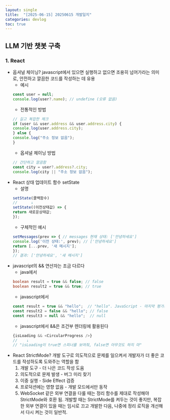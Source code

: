 ```yaml
---
layout: single
title:  "[2025-06-15] 20250615 개발일지"
categories: devlog
toc: true
---
```


## LLM 기반 챗봇 구축

### 1. React
- 옵셔널 체이닝? javascript에서 있으면 실행하고 없으면 조용히 넘어가라는 의미로, 안전하고 깔끔한 코드를 작성하는 데 유용  
    - 예시
    ```javascript
    const user = null;
    console.log(user?.name); // undefine (오류 없음)
    ```
    - 전통적인 방법
    ```javascript
    // 길고 복잡한 체크
    if (user && user.address && user.address.city) {
    console.log(user.address.city);
    } else {
    console.log("주소 정보 없음");
    }
    ```
    - 옵셔널 체이닝 방법
    ```javascript
    // 간단하고 깔끔함
    const city = user?.address?.city;
    console.log(city || "주소 정보 없음");
    ```
- React 상태 업데이트 함수 setState
    - 설명
    ```javascript
    setState(콜백함수)
    //      ↓
    setState((이전상태값) => {
    return 새로운상태값;
    });
    ```
    - 구체적인 예시
    ```javascript
    setMessages(prev => { // messages 현재 상태: ['안녕하세요']
    console.log('이전 상태:', prev); // ['안녕하세요']
    return [...prev, '새 메시지'];
    });
    // 결과: ['안녕하세요', '새 메시지']
    ```
- javascript의 && 연산자는 조금 다르다
    - java에서
    ```java
    boolean result = true && false; // false
    boolean result2 = true && true; // true
    ```
    - javascript에서
    ```javascript
    const result = true && "hello";  // "hello". JavaScript - 마지막 평가된 값을 반환
    const result2 = false && "hello"; // false
    const result3 = null && "hello";  // null
    ```
    - javascript에서 &&은 조건부 렌더링에 활용된다
    ```javascript
    {isLoading && <CircularProgress />}
    //    ↓
    // "isLoading이 true면 스피너를 보여줘, false면 아무것도 하지 마"
    ```
- React StrictMode? 개발 도구로 의도적으로 문제를 일으켜서 개발자가 더 좋은 코드를 작성하도록 도와주는 역할을 함
    1. 개발 도구 - 더 나은 코드 작성 도움
    2. 의도적으로 문제 발생 - 버그 미리 찾기
    3. 이중 실행 - Side Effect 검증
    4. 프로덕션에는 영향 없음 - 개발 모드에서만 동작
    5. WebSocket 같은 외부 연결을 다룰 때는 정리 함수를 제대로 작성해야 StrictMode와 호환 됨. 개발할 때는 StrictMode를 켜두는 것이 좋지만, 복잡한 외부 연결이 있을 때는 임시로 끄고 개발한 다음, 나중에 정리 로직을 개선해서 다시 켜는 것이 일반적.